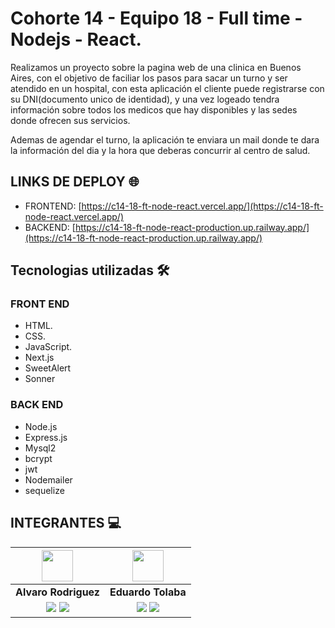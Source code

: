 # Cohorte 14 - Equipo 18 - Full time - Nodejs - React.

Realizamos un proyecto sobre la pagina web de una clinica en Buenos Aires, con el objetivo de faciliar los pasos para sacar un turno y ser atendido en un hospital, con esta aplicación el cliente puede registrarse con su DNI(documento unico de identidad), y una vez logeado tendra información sobre todos los medicos que hay disponibles y las sedes donde ofrecen sus servicios.

Ademas de agendar el turno, la aplicación te enviara un mail donde te dara la información del dia y la hora que deberas concurrir al centro de salud.

## LINKS DE DEPLOY 🌐

- FRONTEND: [https://c14-18-ft-node-react.vercel.app/](https://c14-18-ft-node-react.vercel.app/)
- BACKEND: [https://c14-18-ft-node-react-production.up.railway.app/](https://c14-18-ft-node-react-production.up.railway.app/)


## Tecnologias utilizadas 🛠️

### FRONT END

* HTML.
* CSS.
* JavaScript.
* Next.js
* SweetAlert
* Sonner

### BACK END

* Node.js
* Express.js
* Mysql2
* bcrypt
* jwt
* Nodemailer
* sequelize

## INTEGRANTES 💻

| <img src="https://avatars.githubusercontent.com/u/113468487?v=4" width=50>|  <img src="https://avatars.githubusercontent.com/u/107260136?v=4" width=50>|
|:-:|:-:|
| **Alvaro Rodriguez**| **Eduardo Tolaba**|
| <a href="https://github.com/Alvarordev"><img src="https://img.shields.io/badge/github-%23121011.svg?&style=for-the-badge&logo=github&logoColor=white"/></a> <a href="https://www.linkedin.com/in/alvaro-rodríguez-6b9969210/"><img src="https://img.shields.io/badge/linkedin%20-%230077B5.svg?&style=for-the-badge&logo=linkedin&logoColor=white"/></a> | <a href="https://github.com/TolabaE"><img src="https://img.shields.io/badge/github-%23121011.svg?&style=for-the-badge&logo=github&logoColor=white"/></a> </a> <a href="https://www.linkedin.com/in/tolaba-eduardo-esequiel/"><img src="https://img.shields.io/badge/linkedin%20-%230077B5.svg?&style=for-the-badge&logo=linkedin&logoColor=white"/></a>
